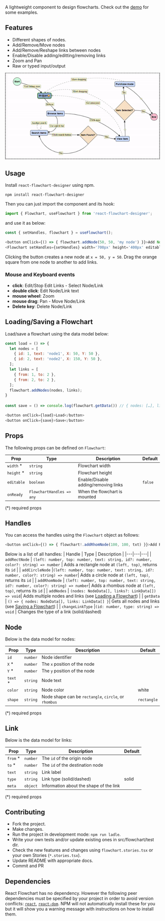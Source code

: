 A lightweight component to design flowcharts. Check out the [demo](https://d5y3kk.csb.app/) for some examples.

## Features

- Different shapes of nodes.
- Add/Remove/Move nodes
- Add/Remove/Reshape links between nodes
- Enable/Disable adding/editting/removing links
- Zoom and Pan
- Raw or typed input/output

![Screenshot of ImageAnnotator](https://github.com/TaqBostan/content/blob/main/flowchart.gif?raw=true)

## Usage

Install `react-flowchart-designer` using npm.

```shell
npm install react-flowchart-designer
```

Then you can just import the component and its hook:

```js
import { Flowchart, useFlowchart } from 'react-flowchart-designer';
```

and use it as below:

```js
const { setHandles, flowchart } = useFlowchart();
```

```js
<button onClick={() => { flowchart.addNode(50, 50, 'my node') }}>Add Node</button>
<Flowchart setHandles={setHandles} width='700px' height='400px' editable={true} />
```

Clicking the button creates a new node at `x = 50, y = 50`. Drag the orange square from one node to another to add links.

### Mouse and Keyboard events

- **click**: Edit/Stop Edit Links - Select Node/Link
- **double click**: Edit Node/Link text
- **mouse wheel**: Zoom
- **mouse drag**: Pan - Move Node/Link
- **Delete key**: Delete Node/Link

## Loading/Saving a Flowchart

Load/save a flowchart using the data model below:

```js
const load = () => {
  let nodes = [
    { id: 1, text: 'node1', X: 50, Y: 50 },
    { id: 2, text: 'node2', X: 150, Y: 50 },
  ];
  let links = [
    { from: 1, to: 2 },
    { from: 2, to: 2 },
  ];
  flowchart.addNodes(nodes, links);
}

const save = () => console.log(flowchart.getData()) // { nodes: […], links: […] }
```

```js
<button onClick={load}>Load</button>
<button onClick={save}>Save</button>
```

## Props

The following props can be defined on `Flowchart`:

| Prop | Type | Description | Default |
|---|---|---|---|
| `width` \* | `string` | Flowchart width |  |
| `height` \* | `string` | Flowchart height |  |
| `editable` | `boolean` | Enable/Disable adding/removing links | `false` |
| `onReady` | `FlowchartHandles => any` | When the flowchart is mounted |   |

(\*) required props

## Handles
You can access the handles using the `Flowchart` object as follows:

```js
<button onClick={() => { flowchart!.addRhomNode(100, 100, txt) }}>Add Rhombus Node</button>
```

Below is a list of all handles:
| Handle | Type | Description |
|---|---|---|
| `addRectNode` | `(left: number, top: number, text: string, id?: number, color?: string) => number` | Adds a rectangle node at `(left, top)`, returns its `id` |
| `addCircleNode` |`(left: number, top: number, text: string, id?: number, color?: string) => number`| Adds a circle node at `(left, top)`, returns its `id` |
| `addRhomNode` | `(left: number, top: number, text: string, id?: number, color?: string) => number`| Adds a rhombus node at `(left, top)`, returns its `id` |
| `addNodes` | `(nodes: NodeData[], links?: LinkData[]) => void`| Adds multiple nodes and links (see [Loading a Flowchart](#loadingsaving-a-flowchart)) |
| `getData` | `() => { nodes: NodeData[], links: LinkData[] }`| Gets all nodes and links (see [Saving a Flowchart](#loadingsaving-a-flowchart)) |
| `changeLinkType` |`(id: number, type: string) => void` | Changes the type of a link (solid/dashed)


## Node

Below is the data model for nodes:

| Prop | Type | Description | Default |
|---|---|---|---|
| `id` | `number` | Node identifier |  |
| `X` \* | `number` | The `x` position of the node |  |
| `Y` \* | `number` | The `y` position of the node |  |
| `text` \* | `string` | Node text |  |
| `color` | `string` | Node color | white |
| `shape` | `string` | Node shape can be `rectangle`, `circle`, or `rhombus` | `rectangle` |

(\*) required props

## Link

Below is the data model for links:

| Prop | Type | Description | Default |
|---|---|---|---|
| `from` \* | `number` | The `id` of the origin node |  |
| `to` \* | `number` | The `id` of the destination node |  |
| `text` | `string` | Link label |  |
| `type` | `string` | Link type (solid/dashed) | solid |
| `meta` | `object` | Information about the shape of the link | |

(\*) required props

## Contributing

- Fork the project.
- Make changes.
- Run the project in development mode: `npm run ladle`.
- Write your own tests and/or update existing ones in src/flowchart/test dir.
- Check the new features and changes using `flowchart.stories.tsx` or your own Stories (`*.stories.tsx`).
- Update README with appropriate docs.
- Commit and PR

## Dependencies

React Flowchart has no dependency. However the following peer dependencies must be specified by your project in order to avoid version conflicts:
[`react`](https://www.npmjs.com/package/react),
[`react-dom`](https://www.npmjs.com/package/react-dom).
NPM will not automatically install these for you but it will show you a warning message with instructions on how to install them.